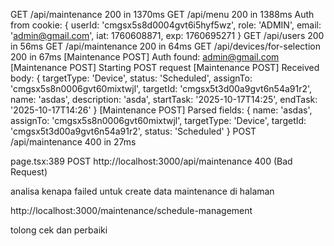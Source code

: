  GET /api/maintenance 200 in 1370ms
 GET /api/menu 200 in 1388ms
Auth from cookie: {
  userId: 'cmgsx5s8d0004gvt6i5hyf5wz',
  role: 'ADMIN',
  email: 'admin@gmail.com',
  iat: 1760608871,
  exp: 1760695271
}
 GET /api/users 200 in 56ms
 GET /api/maintenance 200 in 64ms
 GET /api/devices/for-selection 200 in 67ms
[Maintenance POST] Auth found: admin@gmail.com
[Maintenance POST] Starting POST request
[Maintenance POST] Received body: {
  targetType: 'Device',
  status: 'Scheduled',
  assignTo: 'cmgsx5s8n0006gvt60mixtwjl',
  targetId: 'cmgsx5t3d00a9gvt6n54a91r2',
  name: 'asdas',
  description: 'asda',
  startTask: '2025-10-17T14:25',
  endTask: '2025-10-17T14:26'
}
[Maintenance POST] Parsed fields: {
  name: 'asdas',
  assignTo: 'cmgsx5s8n0006gvt60mixtwjl',
  targetType: 'Device',
  targetId: 'cmgsx5t3d00a9gvt6n54a91r2',
  status: 'Scheduled'
}
 POST /api/maintenance 400 in 27ms

page.tsx:389  POST http://localhost:3000/api/maintenance 400 (Bad Request) 

analisa kenapa failed untuk create data maintenance di halaman 

http://localhost:3000/maintenance/schedule-management

tolong cek dan perbaiki